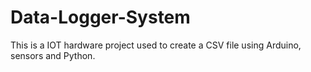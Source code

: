 # Data-Logger-System
This is a IOT hardware project used to create a CSV file using Arduino, sensors and Python.
